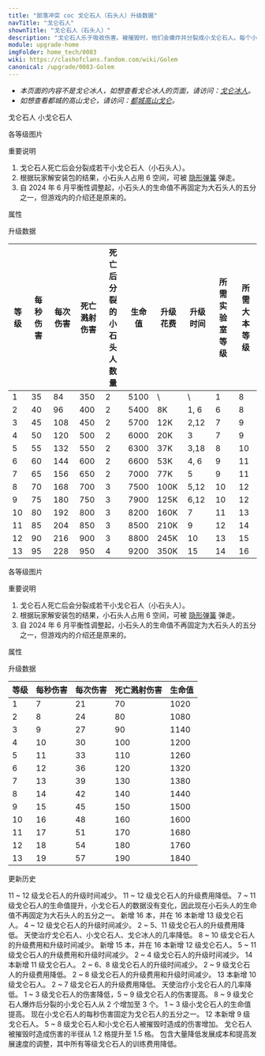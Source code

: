 ```yaml
---
title: "部落冲突 coc 戈仑石人（石头人）升级数据"
navTitle: "戈仑石人"
shownTitle: "戈仑石人（石头人）"
description: "戈仑石人乐于吸收伤害。被摧毁时，他们会爆炸并分裂成小戈仑石人。每个小戈仑石人拥有原戈仑石人 1/5 的攻击力和生命值。"
module: upgrade-home
imgFolder: home_tech/0083
wiki: https://clashofclans.fandom.com/wiki/Golem
canonical: /upgrade/0083-Golem
---
```


- *本页面的内容不是戈仑冰人，如想查看戈仑冰人的页面，请访问：[戈仑冰人](/upgrade/0087-Ice-Golem)。*
- *如想查看都城的高山戈仑，请访问：[都城高山戈仑](/upgrade/200d-Mountain-Golem)。*

<SwitchTabs contentClass="cp-unit-items" :stickyTabs="true" :pageTabs="true">
    <SwitchTab tabId="cp-unit-item-0" :activeTab="true">戈仑石人</SwitchTab>
    <SwitchTab tabId="cp-unit-item-1">小戈仑石人</SwitchTab>
</SwitchTabs>

<!-- ↓↓↓ 戈仑石人 ↓↓↓ -->
<SwitchTabGroup id="cp-unit-item-0" class="cp-unit-items">
<UnitInfo :folder="$frontmatter.imgFolder" imgSrc="Golem_info.png" imgAlt="戈仑石人"
    description="戈仑石人乐于吸收伤害。被摧毁时，他们会爆炸并分裂成小戈仑石人。每个小戈仑石人拥有原戈仑石人 1/5 的攻击力和生命值。" />

<SmallTitle>各等级图片</SmallTitle>

<Panel>
    <UnitImgGroup title="戈仑石人和小戈仑石人的模型是一样的，只是大小不同。" :folder="$frontmatter.imgFolder">
        <UnitImg imgTitle="1 - 2 级" imgSrc="Golem1.png" />
        <UnitImg imgTitle="3 - 4 级" imgSrc="Golem3.png" />
        <UnitImg imgTitle="5 级" imgSrc="Golem5.png" />
        <UnitImg imgTitle="6 级" imgSrc="Golem6.png" />
        <UnitImg imgTitle="7 级" imgSrc="Golem7.png" />
        <UnitImg imgTitle="8 级" imgSrc="Golem8.png" />
        <UnitImg imgTitle="9 级" imgSrc="Golem9.png" />
        <UnitImg imgTitle="10 级" imgSrc="Golem10.png" />
        <UnitImg imgTitle="11 级" imgSrc="Golem11.png" />
        <UnitImg imgTitle="12 级" imgSrc="Golem12.png" />
        <UnitImg imgTitle="13 级" imgSrc="Golem13.png" />
    </UnitImgGroup>
</Panel>

<SmallTitle>重要说明</SmallTitle>

1. 戈仑石人死亡后会分裂成若干小戈仑石人（小石头人）。
2. 根据玩家解安装包的结果，小石头人占用 6 空间，可被 [隐形弹簧](/upgrade/0381-Spring-Trap) 弹走。
3. 自 2024 年 6 月平衡性调整起，小石头人的生命值不再固定为大石头人的五分之一，但游戏内的介绍还是原来的。

<SmallTitle>属性</SmallTitle>

<UnitProperties>
    <UnitProperty pKey="攻击偏好" pValue="防御建筑" />
    <UnitProperty pKey="伤害类型" pValue="单体伤害" />
    <UnitProperty pKey="攻击的目标" pValue="仅地面目标" />
    <UnitProperty pKey="占据人口" pValue="30" />
    <UnitProperty pKey="移动速度" pValue="1.5 格/秒" />
    <UnitProperty pKey="攻击速度" pValue="2.4 秒/次" />
    <UnitProperty pKey="攻击距离" pValue="1 格" />
    <UnitProperty pKey="死亡伤害半径" pValue="1.5 格" />
    <UnitProperty pKey="死亡溅射延迟" pValue="无" />
    <UnitProperty pKey="所需暗黑训练营等级" pValue="4" />
    <UnitProperty pKey="所需大本等级" pValue="8" />
    <UnitProperty pKey="训练时间" pValue="300" :isTrainingTime="true" />
</UnitProperties>

<SmallTitle>升级数据</SmallTitle>

<script setup>
const tableExtraInfo = [
    {
        "column": 6,
        "type": "cost",
        "gpClass": "research",
        "icon": "Dark_Elixir"
    },
    {
        "column": 7,
        "type": "time",
        "gpClass": "research"
    }
];
</script>

<UnitTable :tableExtraInfo="tableExtraInfo">

| 等级 |  每秒伤害 | 每次伤害 |死亡溅射<br>伤害|死亡后分裂的<br>小石头人数量| 生命值 |升级花费|  升级时间  |所需<br>实验室等级|所需<br>大本等级|
| ---- |   ----   |   ----  |      ----     |           ----           |  ---- |  ----  |    ----   |       ----      |      ----     |
|   1  |     35   |    84   |       350     |              2           |  5100 |    \   |      \    |        1        |       8       |
|   2  |     40   |    96   |       400     |              2           |  5400 |    8K  |    1, 6   |        6        |       8       |
|   3  |     45   |    108  |       450     |              2           |  5700 |   12K  |    2,12   |        7        |       9       |
|   4  |     50   |    120  |       500     |              2           |  6000 |   20K  |    3      |        7        |       9       |
|   5  |     55   |    132  |       550     |              2           |  6300 |   37K  |    3,18   |        8        |      10       |
|   6  |     60   |    144  |       600     |              2           |  6600 |   53K  |    4, 6   |        9        |      11       |
|   7  |     65   |    156  |       650     |              2           |  7000 |   77K  |    5      |        9        |      11       |
|   8  |     70   |    168  |       700     |              3           |  7500 |  100K  |    5,12   |       10        |      12       |
|   9  |     75   |    180  |       750     |              3           |  7900 |  125K  |    6,12   |       10        |      12       |
|  10  |     80   |    192  |       800     |              3           |  8200 |  160K  |    7      |       11        |      13       |
|  11  |     85   |    204  |       850     |              3           |  8500 |  210K  |    9      |       12        |      14       |
|  12  |     90   |    216  |       900     |              3           |  8800 |  245K  |   10      |       13        |      15       |
|  13  |     95   |    228  |       950     |              4           |  9200 |  350K  |   15      |       14        |      16       |
</UnitTable>
</SwitchTabGroup>

<!-- ↓↓↓ 小戈仑石人 ↓↓↓ -->
<SwitchTabGroup id="cp-unit-item-1" class="cp-unit-items">
<UnitInfo :folder="$frontmatter.imgFolder" imgSrc="Golemite_info.png" imgAlt="小戈仑石人"
    description="小戈仑石人是由这个巨大生物孕育的更小的戈仑石人。当戈仑石人被摧毁时，小戈仑石人被赋予生命并继续战斗！" />

<SmallTitle>各等级图片</SmallTitle>

<Panel>
    <UnitImgGroup title="戈仑石人和小戈仑石人的模型是一样的，只是大小不同。" :folder="$frontmatter.imgFolder">
        <UnitImg imgTitle="1 - 2 级" imgSrc="Golem1.png" />
        <UnitImg imgTitle="3 - 4 级" imgSrc="Golem3.png" />
        <UnitImg imgTitle="5 级" imgSrc="Golem5.png" />
        <UnitImg imgTitle="6 级" imgSrc="Golem6.png" />
        <UnitImg imgTitle="7 级" imgSrc="Golem7.png" />
        <UnitImg imgTitle="8 级" imgSrc="Golem8.png" />
        <UnitImg imgTitle="9 级" imgSrc="Golem9.png" />
        <UnitImg imgTitle="10 级" imgSrc="Golem10.png" />
        <UnitImg imgTitle="11 级" imgSrc="Golem11.png" />
        <UnitImg imgTitle="12 级" imgSrc="Golem12.png" />
        <UnitImg imgTitle="13 级" imgSrc="Golem13.png" />
    </UnitImgGroup>
</Panel>

<SmallTitle>重要说明</SmallTitle>

1. 戈仑石人死亡后会分裂成若干小戈仑石人（小石头人）。
2. 根据玩家解安装包的结果，小石头人占用 6 空间，可被 [隐形弹簧](/upgrade/0381-Spring-Trap) 弹走。
3. 自 2024 年 6 月平衡性调整起，小石头人的生命值不再固定为大石头人的五分之一，但游戏内的介绍还是原来的。

<SmallTitle>属性</SmallTitle>

<UnitProperties>
    <UnitProperty pKey="攻击偏好" pValue="防御建筑" />
    <UnitProperty pKey="伤害类型" pValue="单体伤害" />
    <UnitProperty pKey="攻击的目标" pValue="仅地面目标" />
    <UnitProperty pKey="占据人口" pValue="6" />
    <UnitProperty pKey="移动速度" pValue="1.5 格/秒" />
    <UnitProperty pKey="攻击速度" pValue="3 秒/次" />
    <UnitProperty pKey="攻击距离" pValue="0.5 格" />
    <UnitProperty pKey="死亡伤害半径" pValue="1.5 格" />
    <UnitProperty pKey="死亡溅射延迟" pValue="无" />
</UnitProperties>

<SmallTitle>升级数据</SmallTitle>

<UnitTable>

| 等级 |  每秒伤害 | 每次伤害 | 死亡溅射伤害 | 生命值 |
|  --- |    ----  |   ----  |     ----    |  ----  |
|   1  |      7   |    21   |      70     |  1020  |
|   2  |      8   |    24   |      80     |  1080  |
|   3  |      9   |    27   |      90     |  1140  |
|   4  |     10   |    30   |     100     |  1200  |
|   5  |     11   |    33   |     110     |  1260  |
|   6  |     12   |    36   |     120     |  1320  |
|   7  |     13   |    39   |     130     |  1380  |
|   8  |     14   |    42   |     140     |  1440  |
|   9  |     15   |    45   |     150     |  1500  |
|  10  |     16   |    48   |     160     |  1600  |
|  11  |     17   |    51   |     170     |  1680  |
|  12  |     18   |    54   |     180     |  1760  |
|  13  |     19   |    57   |     190     |  1840  |
</UnitTable>
</SwitchTabGroup>

<!-- ↓↓↓ 公共部分 ↓↓↓ -->
<SmallTitle>更新历史</SmallTitle>

<Timeline>
    <TimelineItem date="2024/06/18">
        <TimelineRow>11 ~ 12 级戈仑石人的升级时间减少。</TimelineRow>
        <TimelineRow>11 ~ 12 级戈仑石人的升级费用降低。</TimelineRow>
    </TimelineItem>
    <TimelineItem date="2024/06/03">
        <TimelineRow>7 ~ 11 级戈仑石人的生命值提升，小戈仑石人的数据没有变化，因此现在小石头人的生命值不再固定为大石头人的五分之一。</TimelineRow>
    </TimelineItem>
    <TimelineItem date="2023/12/12">
        <TimelineRow>新增 16 本，并在 16 本新增 13 级戈仑石人。</TimelineRow>
        <TimelineRow>4 ~ 12 级戈仑石人的升级时间减少。</TimelineRow>
        <TimelineRow>2 ~ 5、11 级戈仑石人的升级费用降低。</TimelineRow>
        <TimelineRow>天使治疗戈仑石人、小戈仑石人、戈仑冰人的几率降低。</TimelineRow>
    </TimelineItem>
    <TimelineItem date="2023/06/12">
        <TimelineRow>8 ~ 10 级戈仑石人的升级费用和升级时间减少。</TimelineRow>
    </TimelineItem>
    <TimelineItem date="2022/10/10">
        <TimelineRow>新增 15 本，并在 16 本新增 12 级戈仑石人。</TimelineRow>
        <TimelineRow>5 ~ 11 级戈仑石人的升级费用和升级时间减少。</TimelineRow>
    </TimelineItem>
    <TimelineItem date="2021/12/09">
        <TimelineRow>2 ~ 4 级戈仑石人的升级时间减少。</TimelineRow>
    </TimelineItem>
    <TimelineItem date="2021/09/27">
        <TimelineRow>14 本新增 11 级戈仑石人。</TimelineRow>
    </TimelineItem>
    <TimelineItem date="2021/04/12">
        <TimelineRow>2 ~ 6、8 级戈仑石人的升级时间减少。</TimelineRow>
        <TimelineRow>2 ~ 9 级戈仑石人的升级费用降低。</TimelineRow>
    </TimelineItem>
    <TimelineItem date="2020/10/12">
        <TimelineRow>2 ~ 8 级戈仑石人的升级费用和升级时间减少。</TimelineRow>
    </TimelineItem>
    <TimelineItem date="2020/06/22">
        <TimelineRow>13 本新增 10 级戈仑石人。</TimelineRow>
    </TimelineItem>
    <TimelineItem date="2020/03/30">
        <TimelineRow>2 ~ 7 级戈仑石人的升级费用降低。</TimelineRow>
        <TimelineRow>天使治疗小戈仑石人的几率降低。</TimelineRow>
    </TimelineItem>
    <TimelineItem date="2019/09/11">
        <TimelineRow>1 ~ 3 级戈仑石人的伤害降低，5 ~ 9 级戈仑石人的伤害提高。</TimelineRow>
        <TimelineRow>8 ~ 9 级戈仑石人爆炸后分裂的小戈仑石人从 2 个增加至 3 个。</TimelineRow>
        <TimelineRow>1 ~ 3 级小戈仑石人的生命值提高。</TimelineRow>
        <TimelineRow>现在小戈仑石人的每秒伤害固定为戈仑石人的五分之一。</TimelineRow>
    </TimelineItem>
    <TimelineItem date="2019/06/18">
        <TimelineRow>12 本新增 9 级戈仑石人。</TimelineRow>
        <TimelineRow>5 ~ 8 级戈仑石人和小戈仑石人被摧毁时造成的伤害增加。</TimelineRow>
        <TimelineRow>戈仑石人被摧毁时造成伤害的半径从 1.2 格提升至 1.5 格。</TimelineRow>
    </TimelineItem>
    <TimelineItem date="2019/04/02">
        <TimelineRow>包含大量降低发展成本和提高发展速度的调整，其中所有等级戈仑石人的训练费用降低。</TimelineRow>
    </TimelineItem>
    <TimelineItem :historyBottom="true" />
</Timeline>